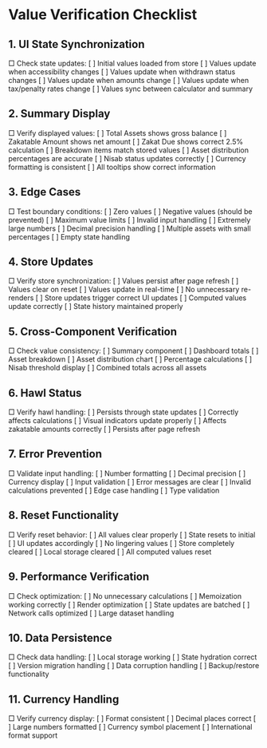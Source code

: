 # Value Verification Checklist

## 1. UI State Synchronization
□ Check state updates:
[ ] Initial values loaded from store
[ ] Values update when accessibility changes
[ ] Values update when withdrawn status changes
[ ] Values update when amounts change
[ ] Values update when tax/penalty rates change
[ ] Values sync between calculator and summary

## 2. Summary Display
□ Verify displayed values:
[ ] Total Assets shows gross balance
[ ] Zakatable Amount shows net amount
[ ] Zakat Due shows correct 2.5% calculation
[ ] Breakdown items match stored values
[ ] Asset distribution percentages are accurate
[ ] Nisab status updates correctly
[ ] Currency formatting is consistent
[ ] All tooltips show correct information

## 3. Edge Cases
□ Test boundary conditions:
[ ] Zero values
[ ] Negative values (should be prevented)
[ ] Maximum value limits
[ ] Invalid input handling
[ ] Extremely large numbers
[ ] Decimal precision handling
[ ] Multiple assets with small percentages
[ ] Empty state handling

## 4. Store Updates
□ Verify store synchronization:
[ ] Values persist after page refresh
[ ] Values clear on reset
[ ] Values update in real-time
[ ] No unnecessary re-renders
[ ] Store updates trigger correct UI updates
[ ] Computed values update correctly
[ ] State history maintained properly

## 5. Cross-Component Verification
□ Check value consistency:
[ ] Summary component
[ ] Dashboard totals
[ ] Asset breakdown
[ ] Asset distribution chart
[ ] Percentage calculations
[ ] Nisab threshold display
[ ] Combined totals across all assets

## 6. Hawl Status
□ Verify hawl handling:
[ ] Persists through state updates
[ ] Correctly affects calculations
[ ] Visual indicators update properly
[ ] Affects zakatable amounts correctly
[ ] Persists after page refresh

## 7. Error Prevention
□ Validate input handling:
[ ] Number formatting
[ ] Decimal precision
[ ] Currency display
[ ] Input validation
[ ] Error messages are clear
[ ] Invalid calculations prevented
[ ] Edge case handling
[ ] Type validation

## 8. Reset Functionality
□ Verify reset behavior:
[ ] All values clear properly
[ ] State resets to initial
[ ] UI updates accordingly
[ ] No lingering values
[ ] Store completely cleared
[ ] Local storage cleared
[ ] All computed values reset

## 9. Performance Verification
□ Check optimization:
[ ] No unnecessary calculations
[ ] Memoization working correctly
[ ] Render optimization
[ ] State updates are batched
[ ] Network calls optimized
[ ] Large dataset handling


## 10. Data Persistence
□ Check data handling:
[ ] Local storage working
[ ] State hydration correct
[ ] Version migration handling
[ ] Data corruption handling
[ ] Backup/restore functionality

## 11. Currency Handling
□ Verify currency display:
[ ] Format consistent
[ ] Decimal places correct
[ ] Large numbers formatted
[ ] Currency symbol placement
[ ] International format support